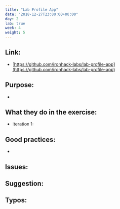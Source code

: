 ```yaml
---
title: "Lab Profile App"
date: "2018-12-27T23:00:00+00:00"
day: 2
lab: true
week: 4
weight: 5
---
```


## Link:
 - [https://github.com/ironhack-labs/lab-profile-app](https://github.com/ironhack-labs/lab-profile-app)

## Purpose:
 - 

## What they do in the exercise:
 - Iteration 1:

## Good practices:
 -
 
## Issues:

## Suggestion:

## Typos:
